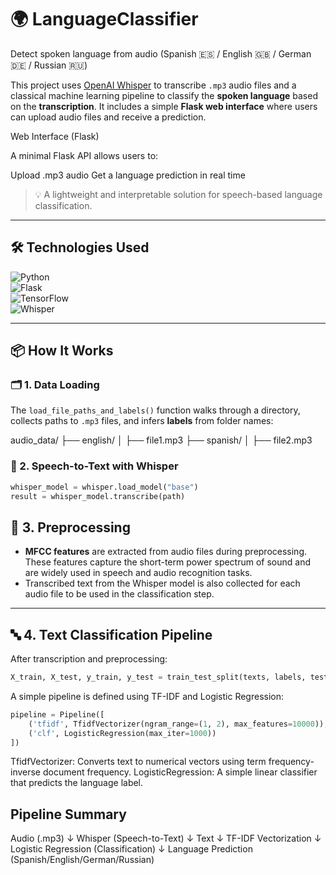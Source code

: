 # 🌍 LanguageClassifier  
Detect spoken language from audio (Spanish 🇪🇸 / English 🇬🇧 / German 🇩🇪 / Russian 🇷🇺)

This project uses [OpenAI Whisper](https://github.com/openai/whisper) to transcribe `.mp3` audio files and a classical machine learning pipeline to classify the **spoken language** based on the **transcription**. It includes a simple **Flask web interface** where users can upload audio files and receive a prediction.

Web Interface (Flask)

A minimal Flask API allows users to:

Upload .mp3 audio
Get a language prediction in real time



> 💡 A lightweight and interpretable solution for speech-based language classification.

---

## 🛠️ Technologies Used

![Python](https://img.shields.io/badge/Python-3.10-blue?logo=python)  
![Flask](https://img.shields.io/badge/Flask-2.3-black?logo=flask)  
![TensorFlow](https://img.shields.io/badge/TensorFlow-2.16.1-FF6F00?logo=tensorflow)  
![Whisper](https://img.shields.io/badge/Whisper-Base--Model-4B8BBE?logo=OpenAI&logoColor=white)

---

## 📦 How It Works

### 🗂️ 1. Data Loading

The `load_file_paths_and_labels()` function walks through a directory, collects paths to `.mp3` files, and infers **labels** from folder names:

audio_data/
├── english/
│ ├── file1.mp3
├── spanish/
│ ├── file2.mp3

### 🧠 2. Speech-to-Text with Whisper

```python
whisper_model = whisper.load_model("base")
result = whisper_model.transcribe(path)
```
## 🧪 3. Preprocessing

- **MFCC features** are extracted from audio files during preprocessing. These features capture the short-term power spectrum of sound and are widely used in speech and audio recognition tasks.
- Transcribed text from the Whisper model is also collected for each audio file to be used in the classification step.

---

## 🔤 4. Text Classification Pipeline

After transcription and preprocessing:

```python
X_train, X_test, y_train, y_test = train_test_split(texts, labels, test_size=0.2)
``` 


A simple pipeline is defined using TF-IDF and Logistic Regression:
```python
pipeline = Pipeline([
    ('tfidf', TfidfVectorizer(ngram_range=(1, 2), max_features=10000)),
    ('clf', LogisticRegression(max_iter=1000))
])
```
TfidfVectorizer: Converts text to numerical vectors using term frequency-inverse document frequency.
LogisticRegression: A simple linear classifier that predicts the language label.

## Pipeline Summary

Audio (.mp3)
   ↓
Whisper (Speech-to-Text)
   ↓
Text
   ↓
TF-IDF Vectorization
   ↓
Logistic Regression (Classification)
   ↓
Language Prediction (Spanish/English/German/Russian)
